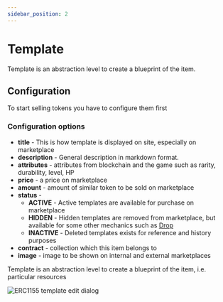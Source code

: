 ```yaml
---
sidebar_position: 2
---
```


# Template

Template is an abstraction level to create a blueprint of the item.

## Configuration

To start selling tokens you have to configure them first

### Configuration options

- **title** - This is how template is displayed on site, especially on marketplace
- **description** - General description in markdown format.
- **attributes** - attributes from blockchain and the game such as rarity, durability, level, HP
- **price** - a price on marketplace
- **amount** - amount of similar token to be sold on marketplace
- **status** -
    - **ACTIVE** - Active templates are available for purchase on marketplace
    - **HIDDEN** - Hidden templates are removed from marketplace, but available for some other mechanics such as [Drop](/admin/simple-mechanics/drop/)
    - **INACTIVE** - Deleted templates exists for reference and history purposes
- **contract** - collection which this item belongs to
- **image** - image to be shown on internal and external marketplaces

Template is an abstraction level to create a blueprint of the item, i.e. particular resources

![ERC1155 template edit dialog](/img/hierarchy/erc1155/erc1155_template_edit_dialog.png)

